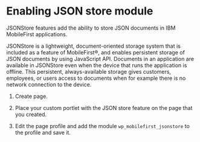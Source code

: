 # Enabling JSON store module

JSONStore features add the ability to store JSON documents in IBM MobileFirst applications.

JSONStore is a lightweight, document-oriented storage system that is included as a feature of MobileFirst®, and enables persistent storage of JSON documents by using JavaScript API. Documents in an application are available in JSONStore even when the device that runs the application is offline. This persistent, always-available storage gives customers, employees, or users access to documents when for example there is no network connection to the device.

1.  Create page.

2.  Place your custom portlet with the JSON store feature on the page that you created.

3.  Edit the page profile and add the module `wp_mobilefirst_jsonstore` to the profile and save it.



